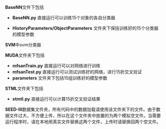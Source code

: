 **BaseNN**文件下包括

- **BaseNN.py** 直接运行可以训练15个对象的各自分类器

- **HistoryParameters/ObjectParameters** 文件夹下保括训练好的15个分类器的模型参数

**SVM**中svm分类器

**MUDA**文件夹下包括

- **mfsanTrain.py** 直接运行可以对网络进行训练
- **mfsanTest.py** 直接运行可以测试训练好的网络，进行15折交叉验证
- **parameters** 文件夹下包括15组训练好的模型参数

**STML**文件夹下包括

- **stmtl.py** 直接运行可以计算15折交叉验证结果



**SEED-III**数据集文件夹，所有代码中的数据加载请使用该文件夹下的文件。由于数据文件过大，不方便上传，所以在这个文件夹中放置的为两个模拟空文件。当需要运行程序时，请在本地用真实文件替换这两个文件，上传时请替换回两个空文件。

